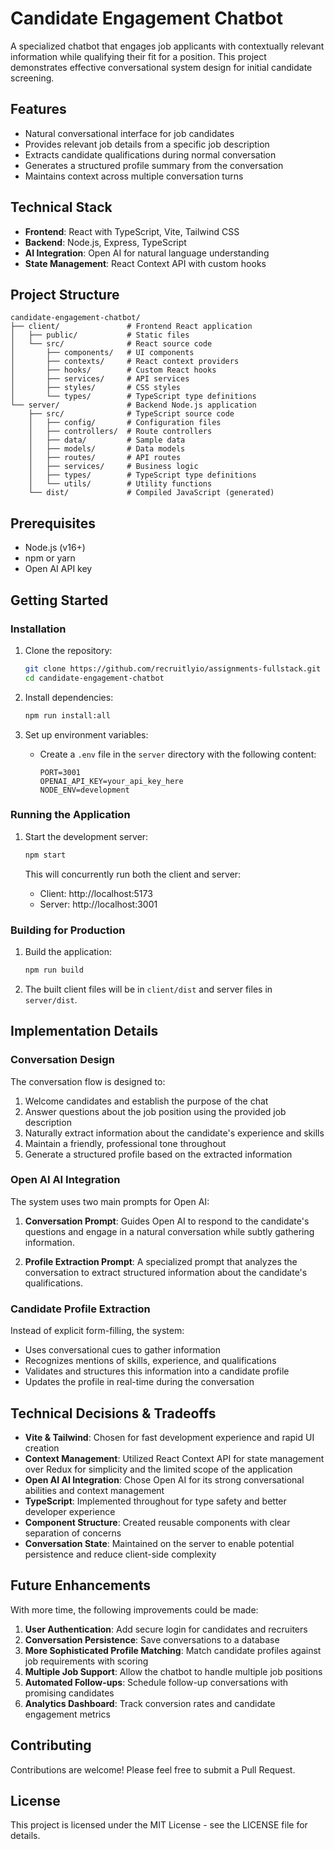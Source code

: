 # Candidate Engagement Chatbot

A specialized chatbot that engages job applicants with contextually relevant information while qualifying their fit for a position. This project demonstrates effective conversational system design for initial candidate screening.

## Features

- Natural conversational interface for job candidates
- Provides relevant job details from a specific job description
- Extracts candidate qualifications during normal conversation
- Generates a structured profile summary from the conversation
- Maintains context across multiple conversation turns

## Technical Stack

- **Frontend**: React with TypeScript, Vite, Tailwind CSS
- **Backend**: Node.js, Express, TypeScript
- **AI Integration**: Open AI for natural language understanding
- **State Management**: React Context API with custom hooks

## Project Structure

```
candidate-engagement-chatbot/
├── client/               # Frontend React application
│   ├── public/           # Static files
│   └── src/              # React source code
│       ├── components/   # UI components
│       ├── contexts/     # React context providers
│       ├── hooks/        # Custom React hooks
│       ├── services/     # API services
│       ├── styles/       # CSS styles
│       └── types/        # TypeScript type definitions
└── server/               # Backend Node.js application
    ├── src/              # TypeScript source code
    │   ├── config/       # Configuration files
    │   ├── controllers/  # Route controllers
    │   ├── data/         # Sample data
    │   ├── models/       # Data models
    │   ├── routes/       # API routes
    │   ├── services/     # Business logic
    │   ├── types/        # TypeScript type definitions
    │   └── utils/        # Utility functions
    └── dist/             # Compiled JavaScript (generated)
```

## Prerequisites

- Node.js (v16+)
- npm or yarn
- Open AI API key

## Getting Started

### Installation

1. Clone the repository:

   ```bash
   git clone https://github.com/recruitlyio/assignments-fullstack.git
   cd candidate-engagement-chatbot
   ```

2. Install dependencies:

   ```bash
   npm run install:all
   ```

3. Set up environment variables:
   - Create a `.env` file in the `server` directory with the following content:
     ```
     PORT=3001
     OPENAI_API_KEY=your_api_key_here
     NODE_ENV=development
     ```

### Running the Application

1. Start the development server:

   ```bash
   npm start
   ```

   This will concurrently run both the client and server:

   - Client: http://localhost:5173
   - Server: http://localhost:3001

### Building for Production

1. Build the application:

   ```bash
   npm run build
   ```

2. The built client files will be in `client/dist` and server files in `server/dist`.

## Implementation Details

### Conversation Design

The conversation flow is designed to:

1. Welcome candidates and establish the purpose of the chat
2. Answer questions about the job position using the provided job description
3. Naturally extract information about the candidate's experience and skills
4. Maintain a friendly, professional tone throughout
5. Generate a structured profile based on the extracted information

### Open AI AI Integration

The system uses two main prompts for Open AI:

1. **Conversation Prompt**: Guides Open AI to respond to the candidate's questions and engage in a natural conversation while subtly gathering information.

2. **Profile Extraction Prompt**: A specialized prompt that analyzes the conversation to extract structured information about the candidate's qualifications.

### Candidate Profile Extraction

Instead of explicit form-filling, the system:

- Uses conversational cues to gather information
- Recognizes mentions of skills, experience, and qualifications
- Validates and structures this information into a candidate profile
- Updates the profile in real-time during the conversation

## Technical Decisions & Tradeoffs

- **Vite & Tailwind**: Chosen for fast development experience and rapid UI creation
- **Context Management**: Utilized React Context API for state management over Redux for simplicity and the limited scope of the application
- **Open AI AI Integration**: Chose Open AI for its strong conversational abilities and context management
- **TypeScript**: Implemented throughout for type safety and better developer experience
- **Component Structure**: Created reusable components with clear separation of concerns
- **Conversation State**: Maintained on the server to enable potential persistence and reduce client-side complexity

## Future Enhancements

With more time, the following improvements could be made:

1. **User Authentication**: Add secure login for candidates and recruiters
2. **Conversation Persistence**: Save conversations to a database
3. **More Sophisticated Profile Matching**: Match candidate profiles against job requirements with scoring
4. **Multiple Job Support**: Allow the chatbot to handle multiple job positions
5. **Automated Follow-ups**: Schedule follow-up conversations with promising candidates
6. **Analytics Dashboard**: Track conversion rates and candidate engagement metrics

## Contributing

Contributions are welcome! Please feel free to submit a Pull Request.

## License

This project is licensed under the MIT License - see the LICENSE file for details.
